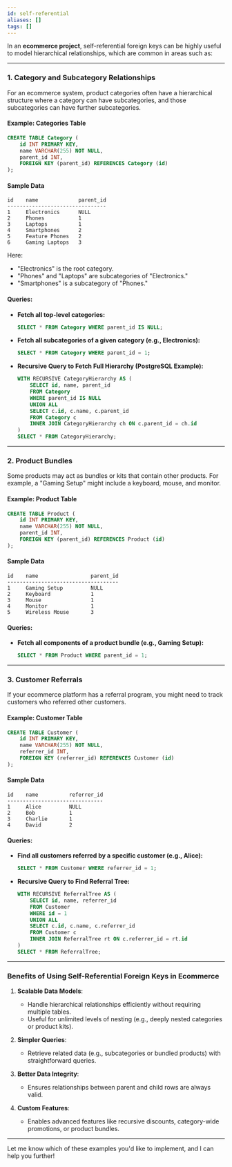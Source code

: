 ```yaml
---
id: self-referential
aliases: []
tags: []
---
```

In an **ecommerce project**, self-referential foreign keys can be highly useful to model hierarchical relationships, which are common in areas such as:

---

### 1. **Category and Subcategory Relationships**
For an ecommerce system, product categories often have a hierarchical structure where a category can have subcategories, and those subcategories can have further subcategories.

#### Example: Categories Table
```sql
CREATE TABLE Category (
    id INT PRIMARY KEY,
    name VARCHAR(255) NOT NULL,
    parent_id INT,
    FOREIGN KEY (parent_id) REFERENCES Category (id)
);
```

#### Sample Data
```plaintext
id    name             parent_id
--------------------------------
1     Electronics      NULL
2     Phones           1
3     Laptops          1
4     Smartphones      2
5     Feature Phones   2
6     Gaming Laptops   3
```

Here:
- "Electronics" is the root category.
- "Phones" and "Laptops" are subcategories of "Electronics."
- "Smartphones" is a subcategory of "Phones."

#### Queries:
- **Fetch all top-level categories:**
  ```sql
  SELECT * FROM Category WHERE parent_id IS NULL;
  ```
- **Fetch all subcategories of a given category (e.g., Electronics):**
  ```sql
  SELECT * FROM Category WHERE parent_id = 1;
  ```
- **Recursive Query to Fetch Full Hierarchy (PostgreSQL Example):**
  ```sql
  WITH RECURSIVE CategoryHierarchy AS (
      SELECT id, name, parent_id
      FROM Category
      WHERE parent_id IS NULL
      UNION ALL
      SELECT c.id, c.name, c.parent_id
      FROM Category c
      INNER JOIN CategoryHierarchy ch ON c.parent_id = ch.id
  )
  SELECT * FROM CategoryHierarchy;
  ```

---

### 2. **Product Bundles**
Some products may act as bundles or kits that contain other products. For example, a "Gaming Setup" might include a keyboard, mouse, and monitor.

#### Example: Product Table
```sql
CREATE TABLE Product (
    id INT PRIMARY KEY,
    name VARCHAR(255) NOT NULL,
    parent_id INT,
    FOREIGN KEY (parent_id) REFERENCES Product (id)
);
```

#### Sample Data
```plaintext
id    name                 parent_id
------------------------------------
1     Gaming Setup         NULL
2     Keyboard             1
3     Mouse                1
4     Monitor              1
5     Wireless Mouse       3
```

#### Queries:
- **Fetch all components of a product bundle (e.g., Gaming Setup):**
  ```sql
  SELECT * FROM Product WHERE parent_id = 1;
  ```

---

### 3. **Customer Referrals**
If your ecommerce platform has a referral program, you might need to track customers who referred other customers.

#### Example: Customer Table
```sql
CREATE TABLE Customer (
    id INT PRIMARY KEY,
    name VARCHAR(255) NOT NULL,
    referrer_id INT,
    FOREIGN KEY (referrer_id) REFERENCES Customer (id)
);
```

#### Sample Data
```plaintext
id    name          referrer_id
-------------------------------
1     Alice         NULL
2     Bob           1
3     Charlie       1
4     David         2
```

#### Queries:
- **Find all customers referred by a specific customer (e.g., Alice):**
  ```sql
  SELECT * FROM Customer WHERE referrer_id = 1;
  ```
- **Recursive Query to Find Referral Tree:**
  ```sql
  WITH RECURSIVE ReferralTree AS (
      SELECT id, name, referrer_id
      FROM Customer
      WHERE id = 1
      UNION ALL
      SELECT c.id, c.name, c.referrer_id
      FROM Customer c
      INNER JOIN ReferralTree rt ON c.referrer_id = rt.id
  )
  SELECT * FROM ReferralTree;
  ```

---

### Benefits of Using Self-Referential Foreign Keys in Ecommerce
1. **Scalable Data Models**:
   - Handle hierarchical relationships efficiently without requiring multiple tables.
   - Useful for unlimited levels of nesting (e.g., deeply nested categories or product kits).

2. **Simpler Queries**:
   - Retrieve related data (e.g., subcategories or bundled products) with straightforward queries.

3. **Better Data Integrity**:
   - Ensures relationships between parent and child rows are always valid.

4. **Custom Features**:
   - Enables advanced features like recursive discounts, category-wide promotions, or product bundles.

---

Let me know which of these examples you'd like to implement, and I can help you further!
